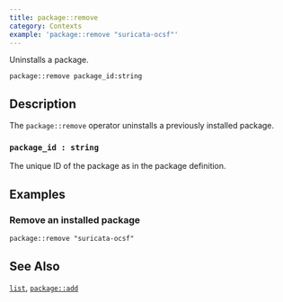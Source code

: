 ```yaml
---
title: package::remove
category: Contexts
example: 'package::remove "suricata-ocsf"'
---
```


Uninstalls a package.

```tql
package::remove package_id:string
```

## Description

The `package::remove` operator uninstalls a previously installed package.

### `package_id : string`

The unique ID of the package as in the package definition.

## Examples

### Remove an installed package

```tql
package::remove "suricata-ocsf"
```

## See Also

[`list`](/reference/operators/package/list),
[`package::add`](/reference/operators/package/add)
